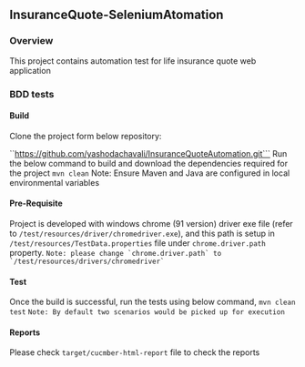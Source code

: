 ## InsuranceQuote-SeleniumAtomation

### Overview
This project contains automation test for life insurance quote web application

### BDD tests

#### Build
Clone the project form below repository:

``https://github.com/yashodachavali/InsuranceQuoteAutomation.git```
Run the below command to build and download the dependencies required for the project
`mvn clean`
Note: Ensure Maven and Java are configured in local environmental variables 

#### Pre-Requisite
Project is developed with windows chrome (91 version) driver exe file (refer to `/test/resources/driver/chromedriver.exe`),
and this path is setup in `/test/resources/TestData.properties` file under `chrome.driver.path` property.
```Note: please change `chrome.driver.path` to `/test/resources/drivers/chromedriver` ```

#### Test
Once the build is successful, run the tests using below command,
`mvn clean test`
```Note: By default two scenarios would be picked up for execution```

#### Reports
Please check `target/cucmber-html-report` file to check the reports
